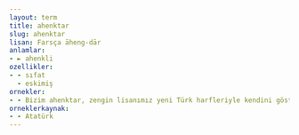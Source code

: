 ```yaml
---
layout: term
title: ahenktar
slug: ahenktar
lisan: Farsça āheng-dār
anlamlar:
- ► ahenkli
ozellikler:
- - sıfat
  - eskimiş
ornekler:
- - Bizim ahenktar, zengin lisanımız yeni Türk harfleriyle kendini gösterecektir.
orneklerkaynak:
- - Atatürk
---
```

